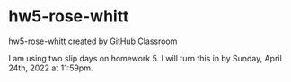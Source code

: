 # hw5-rose-whitt
hw5-rose-whitt created by GitHub Classroom

I am using two slip days on homework 5. I will turn this
  in by Sunday, April 24th, 2022 at 11:59pm.
